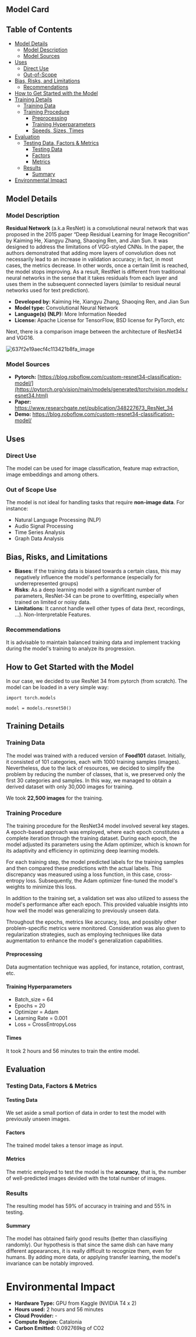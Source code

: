 ## Model Card

## Table of Contents
- [Model Details](#model-details)
    - [Model Description](#model-description)
    - [Model Sources](#model-sources)
- [Uses](#uses)
    - [Direct Use](#direct-use)
    - [Out-of-Scope](#out-of-scope)
- [Bias, Risks, and Limitations](#bias-risks-and-limitations)
    - [Recommendations](#recommendations)
- [How to Get Started with the Model](#how-to-get-started-with-the-model)
- [Training Details](#training-details)
    - [Training Data](#training-data)
    - [Training Procedure](#training-procedure)
        - [Preprocessing](#preprocessing)
        - [Training Hyperparameters](#training-hyperparameters)
        - [Speeds, Sizes, Times](#speeds-sizes-times)
- [Evaluation](#evaluation)
    - [Testing Data, Factors & Metrics](#testing-data-factors-&-metrics)
        - [Testing Data](#testing-data)
        - [Factors](#factors)
        - [Metrics](#metrics)
    - [Results](#results)
        - [Summary](#summary)
- [Environmental Impact](#environmental-impact)

## Model Details

### Model Description
**Residual Network** (a.k.a ResNet) is a convolutional neural network that was proposed in the 2015 paper “Deep Residual Learning for Image Recognition” by Kaiming He, Xiangyu Zhang, Shaoqing Ren, and Jian Sun. It was designed to address the limitations of VGG-styled CNNs. In the paper, the authors demonstrated that adding more layers of convolution does not necessarily lead to an increase in validation accuracy; in fact, in most cases, the metrics decrease. In other words, once a certain limit is reached, the model stops improving. As a result, RestNet is different from traditional neural networks in the sense that it takes residuals from each layer and uses them in the subsequent connected layers (similar to residual neural networks used for text prediction).

- **Developed by:** Kaiming He, Xiangyu Zhang, Shaoqing Ren, and Jian Sun
- **Model type:** Convolutional Neural Network
- **Language(s) (NLP):** More Information Needed
- **License:** Apache License for TensorFlow, BSD license for PyTorch, etc

Next, there is a comparison image between the architecture of ResNet34 and VGG16.

![637f2e19aecf4c113421b8fa_image](https://github.com/MLOps-essi-upc/taed2-Food_Classification/assets/117642488/7095ab81-a3ff-4976-9518-2902b7edc4c9)

### Model Sources
- **Pytorch:** [https://blog.roboflow.com/custom-resnet34-classification-model/](https://pytorch.org/vision/main/models/generated/torchvision.models.resnet34.html)
- **Paper:** https://www.researchgate.net/publication/348227673_ResNet_34
- **Demo:** https://blog.roboflow.com/custom-resnet34-classification-model/

## Uses
### Direct Use
The model can be used for image classification, feature map extraction, image embeddings and among others.
### Out of Scope Use
The model is not ideal for handling tasks that require **non-image data**. For instance:
- Natural Language Processing (NLP)
- Audio Signal Processing
- Time Series Analysis
- Graph Data Analysis

## Bias, Risks, and Limitations
- **Biases**: If the training data is biased towards a certain class, this may negatively influence the model's performance (especially for underrepresented groups)
- **Risks**: As a deep learning model with a significant number of parameters, ResNet-34 can be prone to overfitting, especially when trained on limited or noisy data.
- **Limitations**: It cannot handle well other types of data (text, recordings, ...). Non-Interpretable Features.
### Recommendations
It is advisable to maintain balanced training data and implement tracking during the model's training to analyze its progression.

## How to Get Started with the Model
In our case, we decided to use ResNet 34 from pytorch (from scratch). The model can be loaded in a very simple way:

`import torch.models`

`model = models.resnet50()`


## Training Details

### Training Data
The model was trained with a reduced version of **Food101** dataset. Initially, it consisted of 101 categories, each with 1000 training samples (images). Nevertheless, due to the lack of resources, we decided to simplify the problem by reducing the number of classes, that is, we preserved only the first 30 categories and samples. In this way, we managed to obtain a derived dataset with only 30,000 images for training.

We took **22,500 images** for the training.

### Training Procedure
The training procedure for the ResNet34 model involved several key stages. A epoch-based approach was employed, where each epoch constitutes a complete iteration through the training dataset. During each epoch, the model adjusted its parameters using the Adam optimizer, which is known for its adaptivity and efficiency in optimizing deep learning models.

For each training step, the model predicted labels for the training samples and then compared these predictions with the actual labels. This discrepancy was measured using a loss function, in this case, cross-entropy loss. Subsequently, the Adam optimizer fine-tuned the model's weights to minimize this loss.

In addition to the training set, a validation set was also utilized to assess the model's performance after each epoch. This provided valuable insights into how well the model was generalizing to previously unseen data.

Throughout the epochs, metrics like accuracy, loss, and possibly other problem-specific metrics were monitored. Consideration was also given to regularization strategies, such as employing techniques like data augmentation to enhance the model's generalization capabilities.

#### Preprocessing
Data augmentation technique was applied, for instance, rotation, contrast, etc.

#### Training Hyperparameters
- Batch_size = 64
- Epochs = 20
- Optimizer = Adam
- Learning Rate = 0.001
- Loss = CrossEntropyLoss
#### Times
It took 2 hours and 56 minutes to train the entire model.

## Evaluation
### Testing Data, Factors & Metrics
#### Testing Data
We set aside a small portion of data in order to test the model with previously unseen images.
#### Factors
The trained model takes a tensor image as input.
#### Metrics
The metric employed to test the model is the **accuracy**, that is, the number of well-predicted images devided with the total number of images.

### Results
The resulting model has 59% of accuracy in training and and 55% in testing.

#### Summary
The model has obtained fairly good results (better than classifiying randomly). Our hypothesis is that since the same dish can have many different appearances, it is really difficult to recognize them, even for humans. By adding more data, or applying transfer learning, the model's invariance can be notably improved.

# Environmental Impact
- **Hardware Type:** GPU from Kaggle (NVIDIA T4 x 2)
- **Hours used:** 2 hours and 56 minutes
- **Cloud Provider:** -
- **Compute Region:** Catalonia
- **Carbon Emitted:** 0.092769kg of CO2
